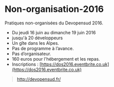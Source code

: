 # Non-organisation-2016

Pratiques non-organisées du Devopensud 2016.

* Du jeudi 16 juin au dimanche 19 juin 2016
* jusqu'à 20 développeurs
* Un gîte dans les Alpes.
* Pas de programme à l’avance.
* Pas d’organisateur.
* 160 euros pour l'hébergement et les repas.
* Inscriptions : [https://dos2016.eventbrite.co.uk](https://dos2016.eventbrite.co.uk)

> http://devopensud.fr/
